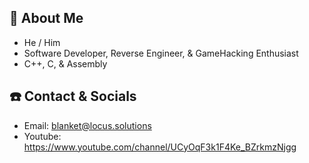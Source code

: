 
## 📖 About Me
 - He / Him
 - Software Developer, Reverse Engineer, & GameHacking Enthusiast
 - C++, C, & Assembly

## ☎️ Contact & Socials
 - Email: blanket@locus.solutions
 - Youtube: https://www.youtube.com/channel/UCyOqF3k1F4Ke_BZrkmzNjgg
